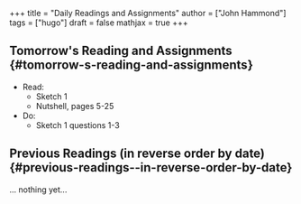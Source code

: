 +++
title = "Daily Readings and Assignments"
author = ["John Hammond"]
tags = ["hugo"]
draft = false
mathjax = true
+++

## Tomorrow's Reading and Assignments {#tomorrow-s-reading-and-assignments}

-   Read:
    -   Sketch 1
    -   Nutshell, pages 5-25
-   Do:
    -   Sketch 1 questions 1-3


## Previous Readings (in reverse order by date) {#previous-readings--in-reverse-order-by-date}

... nothing yet...
